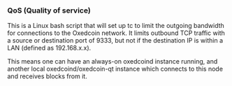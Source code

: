 ### QoS (Quality of service) ###

This is a Linux bash script that will set up tc to limit the outgoing bandwidth for connections to the Oxedcoin network. It limits outbound TCP traffic with a source or destination port of 9333, but not if the destination IP is within a LAN (defined as 192.168.x.x).

This means one can have an always-on oxedcoind instance running, and another local oxedcoind/oxedcoin-qt instance which connects to this node and receives blocks from it.
